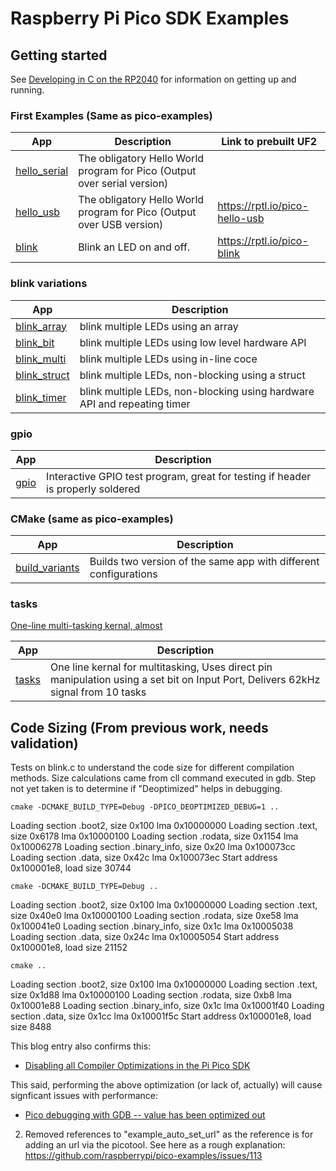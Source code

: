# Raspberry Pi Pico SDK Examples

## Getting started

See [Developing in C on the RP2040](https://wellys.com/posts/courses_pico_c/) for information on getting up and running.

### First  Examples (Same as pico-examples)

App|Description | Link to prebuilt UF2
---|---|---
[hello_serial](hello_world/serial) | The obligatory Hello World program for Pico (Output over serial version) |
[hello_usb](hello_world/usb) | The obligatory Hello World program for Pico (Output over USB version) | https://rptl.io/pico-hello-usb
[blink](blink) | Blink an LED on and off. | https://rptl.io/pico-blink

### blink variations

App|Description
---|---
[blink_array](blink_array)|blink multiple LEDs using an array
[blink_bit](blink_bit)|blink multiple LEDs using low level hardware API
[blink_multi](blink_multi)|blink multiple LEDs using in-line coce
[blink_struct](blink_struct)|blink multiple LEDs, non-blocking using a struct
[blink_timer](blink_timer)|blink multiple LEDs, non-blocking using hardware API and repeating timer

### gpio

App|Description
---|---
[gpio](gpio) | Interactive GPIO test program, great for testing if header is properly soldered| 

### CMake (same as pico-examples)

App|Description
---|---
[build_variants](cmake/build_variants)| Builds two version of the same app with different configurations

### tasks
[One-line multi-tasking kernal, almost](https://www.embedded.com/a-multitasking-kernel-in-one-line-of-code-almost/)

App|Description
---|---
[tasks](tasks)| One line kernal for multitasking, Uses direct pin manipulation using a set bit on Input Port, Delivers 62kHz signal from 10 tasks


## Code Sizing (From previous work, needs validation)
Tests on blink.c to understand the code size for different compilation methods. Size calculations came from cll command executed in gdb.
Step not yet taken is to determine if "Deoptimized" helps in debugging.

```
cmake -DCMAKE_BUILD_TYPE=Debug -DPICO_DEOPTIMIZED_DEBUG=1 ..
```

Loading section .boot2, size 0x100 lma 0x10000000
Loading section .text, size 0x6178 lma 0x10000100
Loading section .rodata, size 0x1154 lma 0x10006278
Loading section .binary_info, size 0x20 lma 0x100073cc
Loading section .data, size 0x42c lma 0x100073ec
Start address 0x100001e8, load size 30744

```
cmake -DCMAKE_BUILD_TYPE=Debug ..
```
Loading section .boot2, size 0x100 lma 0x10000000
Loading section .text, size 0x40e0 lma 0x10000100
Loading section .rodata, size 0xe58 lma 0x100041e0
Loading section .binary_info, size 0x1c lma 0x10005038
Loading section .data, size 0x24c lma 0x10005054
Start address 0x100001e8, load size 21152

```
cmake ..
```

Loading section .boot2, size 0x100 lma 0x10000000
Loading section .text, size 0x1d88 lma 0x10000100
Loading section .rodata, size 0xb8 lma 0x10001e88
Loading section .binary_info, size 0x1c lma 0x10001f40
Loading section .data, size 0x1cc lma 0x10001f5c
Start address 0x100001e8, load size 8488


This blog entry also confirms this:
* [Disabling all Compiler Optimizations in the Pi Pico SDK](https://hackaday.io/project/177082-raspberry-pi-pico-emulator/log/191090-disabling-all-compiler-optimizations-in-the-pi-pico-sdk)

This said, performing the above optimization (or lack of, actually) will cause signficant issues with performance:
* [Pico debugging with GDB -- value has been optimized out](https://www.raspberrypi.org/forums/viewtopic.php?t=316648)

2. Removed references to "example_auto_set_url" as the reference is for adding an url via the picotool. See here as a rough explanation:
https://github.com/raspberrypi/pico-examples/issues/113